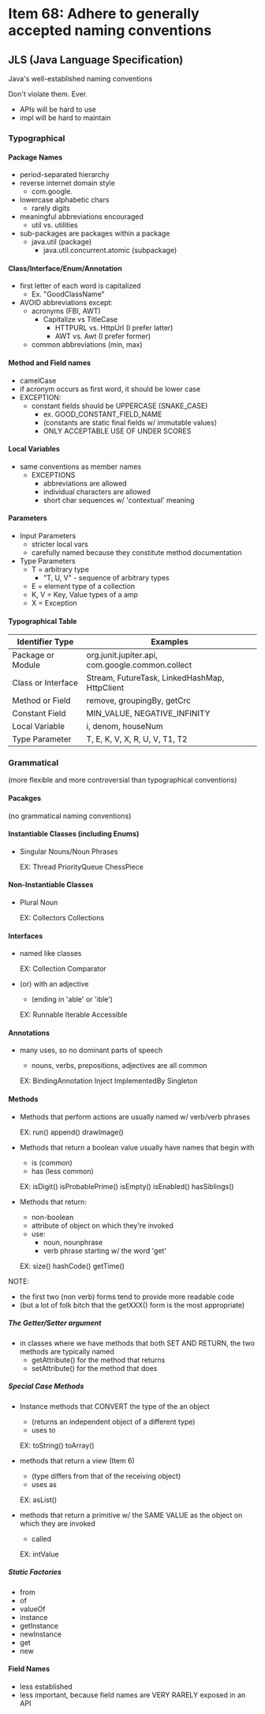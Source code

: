 # Item 68: Adhere to generally accepted naming conventions

## JLS (Java Language Specification)
Java's well-established naming conventions

Don't violate them. Ever. 
- APIs will be hard to use
- impl will be hard to maintain

### Typographical

#### Package Names
- period-separated hierarchy
- reverse internet domain style
    - com.google.<package name>
- lowercase alphabetic chars
    - rarely digits
- meaningful abbreviations encouraged
    - util vs. utilities
- sub-packages are packages within a package
    - java.util (package)
        - java.util.concurrent.atomic (subpackage)
        
#### Class/Interface/Enum/Annotation
- first letter of each word is capitalized
    - Ex. "GoodClassName"
- AVOID abbreviations except:
    - acronyms (FBI, AWT)
        - Capitalize vs TitleCase
            - HTTPURL vs. HttpUrl (I prefer latter)
            - AWT vs. Awt  (I prefer former)
    - common abbreviations (min, max) 
    
#### Method and Field names
- camelCase
- if acronym occurs as first word, it should be lower case
- EXCEPTION:
    - constant fields should be UPPERCASE (SNAKE_CASE)
        - ex. GOOD_CONSTANT_FIELD_NAME
        - (constants are static final fields w/ immutable values)
        - ONLY ACCEPTABLE USE OF UNDER SCORES 
        
#### Local Variables
- same conventions as member names
    - EXCEPTIONS
        - abbreviations are allowed
        - individual characters are allowed
        - short char sequences w/ 'contextual' meaning

#### Parameters
- Input Parameters
    - stricter local vars
    - carefully named because they constitute method documentation
- Type Parameters
    - T = arbitrary type
        - "T, U, V" - sequence of arbitrary types
    - E = element type of a collection
    - K, V = Key, Value types of a amp
    - X = Exception

#### Typographical Table

| Identifier Type | Examples | 
| --- | --- | 
| Package or Module | org.junit.jupiter.api, com.google.common.collect |
| Class or Interface | Stream, FutureTask, LinkedHashMap, HttpClient |
| Method or Field | remove, groupingBy, getCrc |
| Constant Field | MIN_VALUE, NEGATIVE_INFINITY |
| Local Variable | i, denom, houseNum | 
| Type Parameter | T, E, K, V, X, R, U, V, T1, T2 |

### Grammatical
(more flexible and more controversial than typographical conventions)

#### Pacakges
(no grammatical naming conventions)

#### Instantiable Classes (including Enums)
- Singular Nouns/Noun Phrases


    EX: 
        Thread
        PriorityQueue
        ChessPiece
        
#### Non-Instantiable Classes
- Plural Noun 


    EX: 
        Collectors
    Collections
    
#### Interfaces
- named like classes

    
    EX:
        Collection
        Comparator
        
- (or) with an adjective
    - (ending in 'able' or 'ible')
   
   
    EX:
        Runnable
        Iterable
        Accessible
        
#### Annotations
- many uses, so no dominant parts of speech
    - nouns, verbs, prepositions, adjectives are all common
    
    
    EX:
        BindingAnnotation
        Inject
        ImplementedBy
        Singleton
        
#### Methods 
- Methods that perform actions are usually named w/ verb/verb phrases


    EX: 
        run()
        append()
        drawImage()
        
- Methods that return a boolean value usually have names that begin with
    - is (common)
    - has (less common)
    
    
    EX:
        isDigit()
        isProbablePrime()
        isEmpty()
        isEnabled()
        hasSiblings()
        
- Methods that return:
    - non-boolean
    - attribute of object on which they're invoked    
    - use:
        - noun, nounphrase
        - verb phrase starting w/ the word 'get'
       
        
    EX:
        size()
        hashCode()
        getTime()
        
NOTE: 
- the first two (non verb) forms tend to provide more readable code
- (but a lot of folk bitch that the getXXX() form is the most appropriate)

##### The Getter/Setter argument
- in classes where we have methods that both SET AND RETURN, the
two methods are typically named
    - getAttribute() for the method that returns 
    - setAttribute() for the method that does
    
##### Special Case Methods
- Instance methods that CONVERT the type of the an object
    - (returns an independent object of a different type)
    - uses to<Type>
    
    
    EX:
        toString()
        toArray()
        
- methods that return a view (Item 6)
    - (type differs from that of the receiving object)
    - uses as<Type>
    
    
    EX:
        asList()

- methods that return a primitive w/ the SAME VALUE as the object
on which they are invoked
    - called <type><Value>
    

    EX:
        intValue
        
##### Static Factories
- from
- of
- valueOf
- instance
- getInstance
- newInstance
- get<Type>
- new<Type>
        
#### Field Names
- less established
- less important, because field names are VERY RARELY exposed in an API